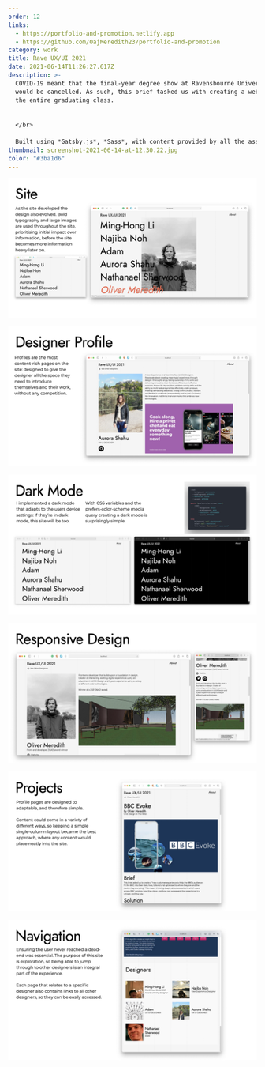 ```yaml
---
order: 12
links:
  - https://portfolio-and-promotion.netlify.app
  - https://github.com/OajMeredith23/portfolio-and-promotion
category: work
title: Rave UX/UI 2021
date: 2021-06-14T11:26:27.617Z
description: >-
  COVID-19 meant that the final-year degree show at Ravensbourne University
  would be cancelled. As such, this brief tasked us with creating a website for
  the entire graduating class.


  </br>

  Built using *Gatsby.js*, *Sass*, with content provided by all the associated designers as Markdown files.
thumbnail: screenshot-2021-06-14-at-12.30.22.jpg
color: "#3ba1d6"
---
```

![](slides.005.jpeg)

![](slides.007.jpeg)

![](slides.006.jpeg)

![](slides.008.jpeg)

![](slides.009.jpeg)

![](slides.010.jpeg)